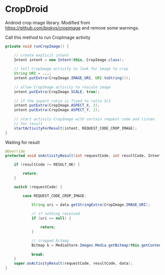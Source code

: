 CropDroid
=========================

Android crop image library. Modified from https://github.com/biokys/cropimage and remove some warnings.

Call this method to run CropImage activity
```java
private void runCropImage() {

    // create explicit intent
    Intent intent = new Intent(this, CropImage.class);
    
    // tell CropImage activity to look for image to crop 
    String URI = ...;
    intent.putExtra(CropImage.IMAGE_URI, URI.toString());
    
    // allow CropImage activity to rescale image
    intent.putExtra(CropImage.SCALE, true);
    
    // if the aspect ratio is fixed to ratio 3/2
    intent.putExtra(CropImage.ASPECT_X, 3);
    intent.putExtra(CropImage.ASPECT_Y, 2);
    
    // start activity CropImage with certain request code and listen
    // for result
    startActivityForResult(intent, REQUEST_CODE_CROP_IMAGE);
}
```

Waiting for result
```java
@Override
protected void onActivityResult(int requestCode, int resultCode, Intent data) {

    if (resultCode != RESULT_OK) {

        return;
    }  

    switch (requestCode) {

        case REQUEST_CODE_CROP_IMAGE:

            String uri = data.getStringExtra(CropImage.IMAGE_URI);
            
            // if nothing received
            if (uri == null) {

                return;
            }

            // cropped bitmap
            Bitmap b = MediaStore.Images.Media.getBitmap(this.getContentResolver(), Uri.parse(uri));
            
            break;
    }
    super.onActivityResult(requestCode, resultCode, data);
}
```
